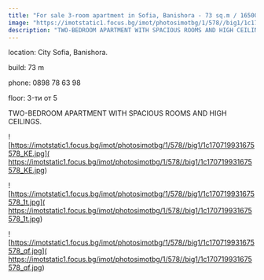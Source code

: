 ```yaml
---
title: "For sale 3-room apartment in Sofia, Banishora - 73 sq.m / 165000 EUR :: imot.bg Ad"
image: "https://imotstatic1.focus.bg/imot/photosimotbg/1/578//big1/1c170719931675578_cW.jpg"
description: "TWO-BEDROOM APARTMENT WITH SPACIOUS ROOMS AND HIGH CEILINGS."
---
```


location: City Sofia, Banishora.

build: 73 m

phone: 0898 78 63 98

floor: 3-ти от 5

TWO-BEDROOM APARTMENT WITH SPACIOUS ROOMS AND HIGH CEILINGS.


![https://imotstatic1.focus.bg/imot/photosimotbg/1/578//big1/1c170719931675578_KE.jpg]( https://imotstatic1.focus.bg/imot/photosimotbg/1/578//big1/1c170719931675578_KE.jpg)


![https://imotstatic1.focus.bg/imot/photosimotbg/1/578//big1/1c170719931675578_1t.jpg]( https://imotstatic1.focus.bg/imot/photosimotbg/1/578//big1/1c170719931675578_1t.jpg)


![https://imotstatic1.focus.bg/imot/photosimotbg/1/578//big1/1c170719931675578_qf.jpg]( https://imotstatic1.focus.bg/imot/photosimotbg/1/578//big1/1c170719931675578_qf.jpg)


